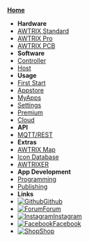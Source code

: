[**Home**](en-en/)
- **Hardware**
- [AWTRIX Standard](en-en/hardware.md)
- [AWTRIX Pro](en-en/hardware_pro.md)
- [AWTRIX PCB](en-en/pcb.md)
- **Software**
- [Controller](en-en/controller.md)
- [Host](en-en/host.md)
- **Usage**
- [First Start](en-en/firststart.md)
- [Appstore](en-en/appstore.md)
- [MyApps](en-en/myapps.md)
- [Settings](en-en/settings.md)
- [Premium](en-en/premium.md)
- [Cloud](en-en/cloud.md)
- **API**
- [MQTT/REST](en-en/api.md)
- **Extras**
- [AWTRIX Map](en-en/map.md)
- [Icon Database](en-en/icondb.md)
- [AWTRIXER](en-en/awtrixer.md)
- **App Development**
- [Programming](en-en/appcoding.md)
- [Publishing](en-en/appreview.md)
- **Links**
- [![Github](https://icongram.jgog.in/simple/github.svg?color=808080&size=16)Github](https://github.com/awtrix)
- [![Forum](https://icongram.jgog.in/devicon/bootstrap-plain.svg?color=808080&size=16)Forum](https://forum.blueforcer.de)
- [![Instagram](https://icongram.jgog.in/feather/instagram.svg?colored&size=16)Instagram](https://instagram.com/awtrix2.0)
- [![Facebook](https://icongram.jgog.in/simple/facebook.svg?color=808080&size=16)Facebook](https://www.facebook.com/groups/126493104851075)
- [![Shop](https://icongram.jgog.in/feather/shopping-bag.svg?colored&size=16)Shop](https://blueforcer.de/shop/)
